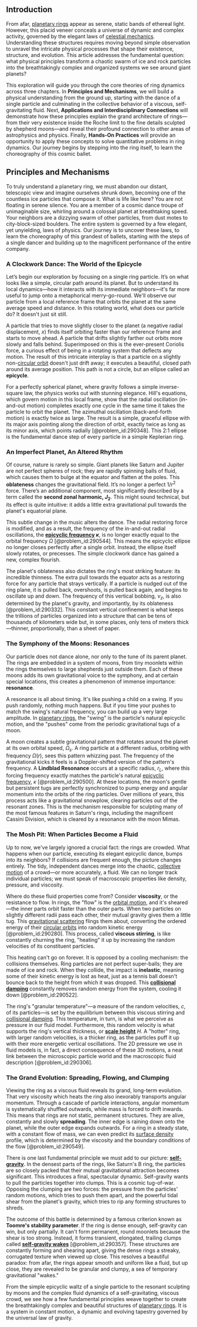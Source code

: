 ## Introduction
From afar, [planetary rings](@article_id:199090) appear as serene, static bands of ethereal light. However, this placid veneer conceals a universe of dynamic and complex activity, governed by the elegant laws of [celestial mechanics](@article_id:146895). Understanding these structures requires moving beyond simple observation to unravel the intricate physical processes that shape their existence, structure, and evolution. This article addresses the fundamental question: what physical principles transform a chaotic swarm of ice and rock particles into the breathtakingly complex and organized systems we see around giant planets?

This exploration will guide you through the core theories of ring dynamics across three chapters. In **Principles and Mechanisms**, we will build a physical understanding from the ground up, starting with the dance of a single particle and culminating in the collective behavior of a viscous, self-gravitating fluid. Next, **Applications and Interdisciplinary Connections** will demonstrate how these principles explain the grand architecture of rings—from their very existence inside the Roche limit to the fine details sculpted by shepherd moons—and reveal their profound connection to other areas of astrophysics and physics. Finally, **Hands-On Practices** will provide an opportunity to apply these concepts to solve quantitative problems in ring dynamics. Our journey begins by stepping into the ring itself, to learn the choreography of this cosmic ballet.

## Principles and Mechanisms

To truly understand a planetary ring, we must abandon our distant, telescopic view and imagine ourselves shrunk down, becoming one of the countless ice particles that compose it. What is life like here? You are not floating in serene silence. You are a member of a cosmic dance troupe of unimaginable size, whirling around a colossal planet at breathtaking speed. Your neighbors are a dizzying swarm of other particles, from dust motes to city-block-sized boulders. The entire system is governed by a few elegant, yet unyielding, laws of physics. Our journey is to uncover these laws, to learn the choreography of this grandest of ballets, starting with the steps of a single dancer and building up to the magnificent performance of the entire company.

### A Clockwork Dance: The World of the Epicycle

Let’s begin our exploration by focusing on a single ring particle. It’s on what looks like a simple, circular path around its planet. But to understand its local dynamics—how it interacts with its immediate neighbors—it's far more useful to jump onto a metaphorical merry-go-round. We'll observe our particle from a local reference frame that orbits the planet at the same average speed and distance. In this rotating world, what does our particle do? It doesn't just sit still.

A particle that tries to move slightly closer to the planet (a negative radial displacement, $x$) finds itself orbiting faster than our reference frame and starts to move ahead. A particle that drifts slightly farther out orbits more slowly and falls behind. Superimposed on this is the ever-present Coriolis force, a curious effect of being in a rotating system that deflects any motion. The result of this intricate interplay is that a particle on a slightly non-[circular orbit](@article_id:173229) doesn't just drift away; it executes a beautiful, closed path around its average position. This path is not a circle, but an ellipse called an **epicycle**.

For a perfectly spherical planet, where gravity follows a simple inverse-square law, the physics works out with stunning elegance. Hill's equations, which govern motion in this local frame, show that the radial oscillation (in-and-out motion) completes exactly one cycle in the same time it takes the particle to orbit the planet. The azimuthal oscillation (back-and-forth motion) is exactly twice as large. The result is a simple, graceful ellipse with its major axis pointing along the direction of orbit, exactly twice as long as its minor axis, which points radially [@problem_id:290348]. This 2:1 ellipse is the fundamental dance step of every particle in a simple Keplerian ring.

### An Imperfect Planet, An Altered Rhythm

Of course, nature is rarely so simple. Giant planets like Saturn and Jupiter are not perfect spheres of rock; they are rapidly spinning balls of fluid, which causes them to bulge at the equator and flatten at the poles. This **oblateness** changes the gravitational field. It’s no longer a perfect $1/r^2$ force. There’s an additional component, most significantly described by a term called the **second zonal harmonic, $J_2$**. This might sound technical, but its effect is quite intuitive: it adds a little extra gravitational pull towards the planet's equatorial plane.

This subtle change in the music alters the dance. The radial restoring force is modified, and as a result, the frequency of the in-and-out radial oscillations, the **[epicyclic frequency](@article_id:158184) $\kappa$**, is no longer exactly equal to the orbital frequency $\Omega$ [@problem_id:290544]. This means the epicyclic ellipse no longer closes perfectly after a single orbit. Instead, the ellipse itself slowly rotates, or precesses. The simple clockwork dance has gained a new, complex flourish.

The planet's oblateness also dictates the ring's most striking feature: its incredible thinness. The extra pull towards the equator acts as a restoring force for any particle that strays vertically. If a particle is nudged out of the ring plane, it is pulled back, overshoots, is pulled back again, and begins to oscillate up and down. The frequency of this vertical bobbing, $\nu_z$, is also determined by the planet's gravity, and importantly, by its oblateness [@problem_id:290332]. This constant vertical confinement is what keeps the trillions of particles organized into a structure that can be tens of thousands of kilometers wide but, in some places, only tens of meters thick—thinner, proportionally, than a sheet of paper.

### The Symphony of the Moons: Resonances

Our particle does not dance alone, nor only to the tune of its parent planet. The rings are embedded in a system of moons, from tiny moonlets within the rings themselves to large shepherds just outside them. Each of these moons adds its own gravitational voice to the symphony, and at certain special locations, this creates a phenomenon of immense importance: **resonance**.

A resonance is all about timing. It's like pushing a child on a swing. If you push randomly, nothing much happens. But if you time your pushes to match the swing's natural frequency, you can build up a very large amplitude. In [planetary rings](@article_id:199090), the "swing" is the particle's natural epicyclic motion, and the "pushes" come from the periodic gravitational tugs of a moon.

A moon creates a subtle gravitational pattern that rotates around the planet at its own orbital speed, $\Omega_s$. A ring particle at a different radius, orbiting with frequency $\Omega(r)$, sees this pattern whizzing past. The frequency of the gravitational kicks it feels is a Doppler-shifted version of the pattern's frequency. A **Lindblad Resonance** occurs at a specific radius, $r_L$, where this forcing frequency exactly matches the particle's natural [epicyclic frequency](@article_id:158184), $\kappa$ [@problem_id:290500]. At these locations, the moon's gentle but persistent tugs are perfectly synchronized to pump energy and angular momentum into the orbits of the ring particles. Over millions of years, this process acts like a gravitational snowplow, clearing particles out of the resonant zones. This is the mechanism responsible for sculpting many of the most famous features in Saturn's rings, including the magnificent Cassini Division, which is cleared by a resonance with the moon Mimas.

### The Mosh Pit: When Particles Become a Fluid

Up to now, we've largely ignored a crucial fact: the rings are crowded. What happens when our particle, executing its elegant epicyclic dance, bumps into its neighbors? If collisions are frequent enough, the picture changes entirely. The tidy, independent dances merge into the chaotic, [collective motion](@article_id:159403) of a crowd—or more accurately, a fluid. We can no longer track individual particles; we must speak of macroscopic properties like density, pressure, and viscosity.

Where do these fluid properties come from? Consider **viscosity**, or the resistance to flow. In rings, the "flow" is the [orbital motion](@article_id:162362), and it's sheared—the inner parts orbit faster than the outer parts. When two particles on slightly different radii pass each other, their mutual gravity gives them a little tug. This [gravitational scattering](@article_id:183217) flings them about, converting the ordered energy of their [circular orbits](@article_id:178234) into random kinetic energy [@problem_id:290280]. This process, called **viscous stirring**, is like constantly churning the ring, "heating" it up by increasing the random velocities of its constituent particles.

This heating can't go on forever. It is opposed by a cooling mechanism: the collisions themselves. Ring particles are not perfect super-balls; they are made of ice and rock. When they collide, the impact is **inelastic**, meaning some of their kinetic energy is lost as heat, just as a tennis ball doesn't bounce back to the height from which it was dropped. This **[collisional damping](@article_id:201634)** constantly removes random energy from the system, cooling it down [@problem_id:290522].

The ring's "granular temperature"—a measure of the random velocities, $c$, of its particles—is set by the equilibrium between this viscous stirring and [collisional damping](@article_id:201634). This temperature, in turn, is what we perceive as pressure in our fluid model. Furthermore, this random velocity is what supports the ring's vertical thickness, or **[scale height](@article_id:263260)** $H$. A "hotter" ring, with larger random velocities, is a thicker ring, as the particles puff it up with their more energetic vertical oscillations. The 2D pressure we use in fluid models is, in fact, a direct consequence of these 3D motions, a neat link between the microscopic particle world and the macroscopic fluid description [@problem_id:290306].

### The Grand Evolution: Spreading, Flowing, and Clumping

Viewing the ring as a viscous fluid reveals its grand, long-term evolution. That very viscosity which heats the ring also inexorably transports angular momentum. Through a cascade of particle interactions, angular momentum is systematically shuffled outwards, while mass is forced to drift inwards. This means that rings are not static, permanent structures. They are alive, constantly and slowly **spreading**. The inner edge is raining down onto the planet, while the outer edge expands outwards. For a ring in a steady state, with a constant flow of mass, we can even predict its [surface density](@article_id:161395) profile, which is determined by the viscosity and the boundary conditions of the flow [@problem_id:290549].

There is one last fundamental principle we must add to our picture: **[self-gravity](@article_id:270521)**. In the densest parts of the rings, like Saturn's B ring, the particles are so closely packed that their mutual gravitational attraction becomes significant. This introduces a final, spectacular dynamic. Self-gravity wants to pull the particles together into clumps. This is a cosmic tug-of-war. Opposing the clumping are two forces: the pressure from the particles' random motions, which tries to push them apart, and the powerful tidal shear from the planet's gravity, which tries to rip any forming structures to shreds.

The outcome of this battle is determined by a famous criterion known as **Toomre's stability parameter**. If the ring is dense enough, self-gravity can win, but only partially. It can't form permanent, round moonlets because the shear is too strong. Instead, it forms transient, elongated, trailing clumps called **[self-gravity wakes](@article_id:158686)** [@problem_id:290357]. These structures are constantly forming and shearing apart, giving the dense rings a streaky, corrugated texture when viewed up close. This resolves a beautiful paradox: from afar, the rings appear smooth and uniform like a fluid, but up close, they are revealed to be granular and clumpy, a sea of temporary gravitational "wakes."

From the simple epicyclic waltz of a single particle to the resonant sculpting by moons and the complex fluid dynamics of a self-gravitating, viscous crowd, we see how a few fundamental principles weave together to create the breathtakingly complex and beautiful structures of [planetary rings](@article_id:199090). It is a system in constant motion, a dynamic and evolving tapestry governed by the universal law of gravity.